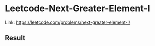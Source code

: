 # Leetcode-Next-Greater-Element-I
Link: https://leetcode.com/problems/next-greater-element-i/
## Result
